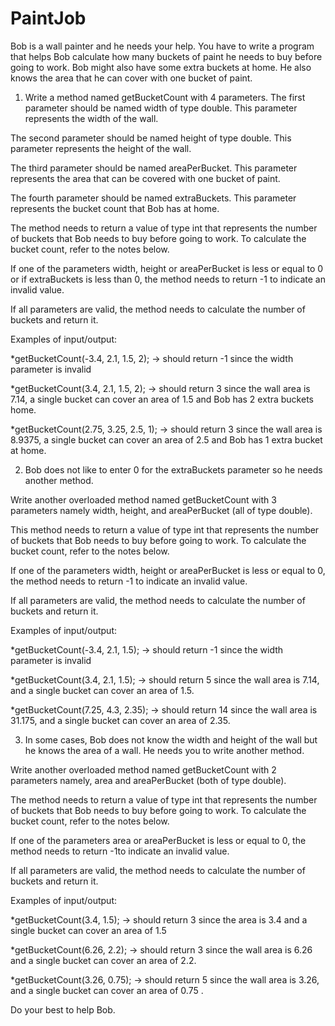 # PaintJob

Bob is a wall painter and he needs your help. You have to write a program that helps Bob calculate how many buckets of paint he needs to buy before going to work. Bob might also have some extra buckets at home. He also knows the area that he can cover with one bucket of paint.

1. Write a method named getBucketCount with 4 parameters. The first parameter should be named width of type double. This parameter represents the width of the wall.

The second parameter should be named height of type double. This parameter represents the height of the wall.

The third parameter should be named areaPerBucket. This parameter represents the area that can be covered with one bucket of paint.

The fourth parameter should be named extraBuckets. This parameter represents the bucket count that Bob has at home.

The method needs to return a value of type int that represents the number of buckets that Bob needs to buy before going to work. To calculate the bucket count, refer to the notes below.

If one of the parameters width, height or areaPerBucket is less or equal to 0 or if extraBuckets is less than 0, the method needs to return -1 to indicate an invalid value.

If all parameters are valid, the method needs to calculate the number of buckets and return it.


Examples of input/output:

*getBucketCount(-3.4, 2.1, 1.5, 2); → should return -1 since the width parameter is invalid

*getBucketCount(3.4, 2.1, 1.5, 2); → should return 3 since the wall area is 7.14, a single bucket can cover an area of 1.5 and Bob has 2 extra buckets home.

*getBucketCount(2.75, 3.25, 2.5, 1); → should return 3 since the wall area is 8.9375, a single bucket can cover an area of 2.5 and Bob has 1 extra bucket at home.



2. Bob does not like to enter 0 for the extraBuckets parameter so he needs another method.

Write another overloaded method named getBucketCount with 3 parameters namely width, height, and areaPerBucket (all of type double).

This method needs to return a value of type int that represents the number of buckets that Bob needs to buy before going to work. To calculate the bucket count, refer to the notes below.

If one of the parameters width, height or areaPerBucket is less or equal to 0, the method needs to return -1 to indicate an invalid value.

If all parameters are valid, the method needs to calculate the number of buckets and return it.


Examples of input/output:

*getBucketCount(-3.4, 2.1, 1.5); → should return -1 since the width parameter is invalid

*getBucketCount(3.4, 2.1, 1.5); → should return 5 since the wall area is 7.14, and a single bucket can cover an area of 1.5.

*getBucketCount(7.25, 4.3, 2.35); → should return 14 since the wall area is 31.175, and a single bucket can cover an area of 2.35.


3. In some cases, Bob does not know the width and height of the wall but he knows the area of a wall. He needs you to write another method.

Write another overloaded method named getBucketCount with 2 parameters namely, area and areaPerBucket (both of type double).

The method needs to return a value of type int that represents the number of buckets that Bob needs to buy before going to work. To calculate the bucket count, refer to the notes below.

If one of the parameters area or areaPerBucket is less or equal to 0, the method needs to return -1to indicate an invalid value.

If all parameters are valid, the method needs to calculate the number of buckets and return it.


Examples of input/output:

*getBucketCount(3.4, 1.5); → should return 3 since the area is 3.4 and a single bucket can cover an area of 1.5

*getBucketCount(6.26, 2.2); → should return 3 since the wall area is 6.26 and a single bucket can cover an area of 2.2.

*getBucketCount(3.26, 0.75); → should return 5 since the wall area is 3.26, and a single bucket can cover an area of 0.75 .

Do your best to help Bob.
